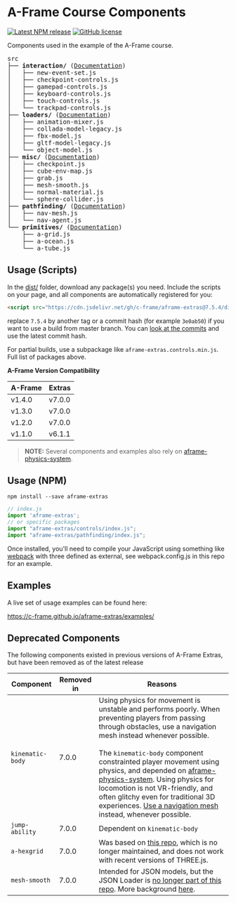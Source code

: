 # A-Frame Course Components

[![Latest NPM release](https://img.shields.io/npm/v/aframe-course-components.svg)](https://www.npmjs.com/package/aframe-course-components)
[![GitHub license](https://img.shields.io/badge/license-MIT-blue.svg)](https://raw.githubusercontent.com/jorgecardoso/aframe-course-components/master/LICENSE)

Components used in the example of the A-Frame course.

<!-- tree src -I index.js -->
<pre>
src
├── <b>interaction/</b> (<a href="/src/interaction">Documentation</a>)
│   ├── new-event-set.js
│   ├── checkpoint-controls.js
│   ├── gamepad-controls.js
│   ├── keyboard-controls.js
│   ├── touch-controls.js
│   └── trackpad-controls.js
├── <b>loaders/</b> (<a href="/src/loaders">Documentation</a>)
│   ├── animation-mixer.js
│   ├── collada-model-legacy.js
│   ├── fbx-model.js
│   ├── gltf-model-legacy.js
│   └── object-model.js
├── <b>misc/</b> (<a href="/src/misc">Documentation</a>)
│   ├── checkpoint.js
│   ├── cube-env-map.js
│   ├── grab.js
│   ├── mesh-smooth.js
│   ├── normal-material.js
│   └── sphere-collider.js
├── <b>pathfinding/</b> (<a href="/src/pathfinding">Documentation</a>)
│   ├── nav-mesh.js
│   └── nav-agent.js
└── <b>primitives/</b> (<a href="/src/primitives">Documentation</a>)
    ├── a-grid.js
    ├── a-ocean.js
    └── a-tube.js
</pre>

## Usage (Scripts)

In the [dist/](https://github.com/c-frame/aframe-extras/tree/master/dist) folder, download any package(s) you need. Include the scripts on your page, and all components are automatically registered for you:

```html
<script src="https://cdn.jsdelivr.net/gh/c-frame/aframe-extras@7.5.4/dist/aframe-extras.min.js"></script>
```

replace `7.5.4` by another tag or a commit hash (for example `3e0ab50`) if you want to use a build from master branch.
You can [look at the commits](https://github.com/c-frame/aframe-extras/commits/master) and use the latest commit hash.

For partial builds, use a subpackage like `aframe-extras.controls.min.js`. Full list of packages above.

**A-Frame Version Compatibility**

| A-Frame  | Extras |
|----------|--------|
| v1.4.0   | v7.0.0 |
| v1.3.0   | v7.0.0 |
| v1.2.0   | v7.0.0 |
| v1.1.0   | v6.1.1 |

> **NOTE:** Several components and examples also rely on [aframe-physics-system](https://github.com/c-frame/aframe-physics-system).

## Usage (NPM)

```
npm install --save aframe-extras
```

```javascript
// index.js
import 'aframe-extras';
// or specific packages
import "aframe-extras/controls/index.js";
import "aframe-extras/pathfinding/index.js";
```

Once installed, you'll need to compile your JavaScript using something like [webpack](https://webpack.js.org) with three defined as external, see webpack.config.js in this repo for an example.

## Examples

A live set of usage examples can be found here:

https://c-frame.github.io/aframe-extras/examples/

## Deprecated Components

The following components existed in previous versions of A-Frame Extras, but have been removed as of the latest release

| Component        | Removed in | Reasons                                                      |
| ---------------- | ---------- | ------------------------------------------------------------ |
| `kinematic-body` | 7.0.0      | Using physics for movement is unstable and performs poorly. When preventing players from passing through obstacles, use a navigation mesh instead whenever possible.<br /><br />The `kinematic-body` component constrainted player movement using physics, and depended on [aframe-physics-system](http://github.com/c-frame/aframe-physics-system). Using physics for locomotion is not VR-friendly, and often glitchy even for traditional 3D experiences. [Use a navigation mesh](https://github.com/c-frame/aframe-extras/tree/master/src/controls#usage) instead, whenever possible. |
| `jump-ability`   | 7.0.0      | Dependent on `kinematic-body`                                |
| `a-hexgrid`      | 7.0.0      | Was based on [this repo](https://github.com/vonWolfehaus/von-grid), which is no longer maintained, and does not work with recent versions of THREE.js. |
| `mesh-smooth`    | 7.0.0      | Intended for JSON models, but the JSON Loader is [no longer part of this repo](https://github.com/c-frame/aframe-extras/commit/d079064e6ac55a4cd6bbf64bd46a576e26dd214e).  More background [here](https://github.com/c-frame/aframe-extras/issues/411). |

